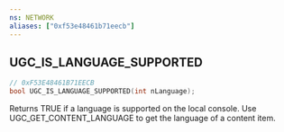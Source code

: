 ```yaml
---
ns: NETWORK
aliases: ["0xf53e48461b71eecb"]
---
```

## UGC_IS_LANGUAGE_SUPPORTED

```c
// 0xF53E48461B71EECB
bool UGC_IS_LANGUAGE_SUPPORTED(int nLanguage);
```

Returns TRUE if a language is supported on the local console. Use UGC_GET_CONTENT_LANGUAGE to get the language of a content item.

